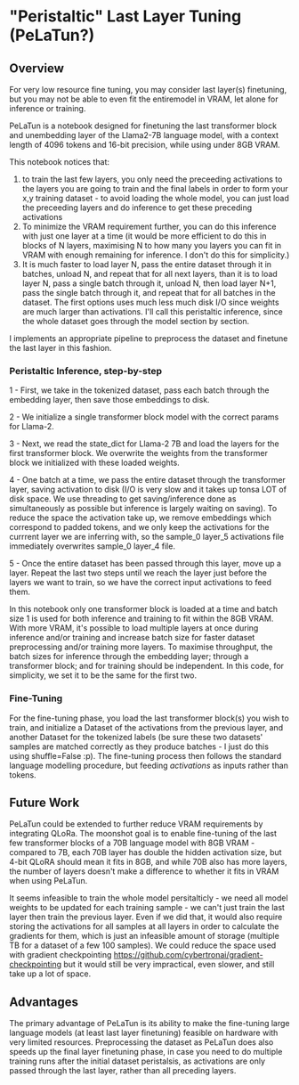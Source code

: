 # "Peristaltic" Last Layer Tuning (PeLaTun?)

## Overview

For very low resource fine tuning, you may consider last layer(s) finetuning, but you may not be able to even fit the entiremodel in VRAM, let alone for inference or training.

PeLaTun is a notebook designed for finetuning the last transformer block and unembedding layer of the Llama2-7B language model,
with a context length of 4096 tokens and 16-bit precision, while using under 8GB VRAM.


This notebook notices that:

1) to train the last few layers, you only need the preceeding activations to the layers you are going to train and the final labels in order to form your x,y training dataset - to avoid loading the whole model, you can just load the preceeding layers and do inference to get these preceding activations
2) To minimize the VRAM requirement further, you can do this inference with just one layer at a time (it would be more efficient to do this in blocks of N layers, maximising N to how many you layers you can fit in VRAM with enough remaining for inference. I don't do this for simplicity.)
3) It is much faster to load layer N, pass the entire dataset through it in batches, unload N, and repeat that for all next layers, than it is to load layer N, pass a single batch through it, unload N, then load layer N+1, pass the single batch through it, and repeat that for all batches in the dataset. The first options uses much less much disk I/O since weights are much larger than activations. I'll call this peristaltic inference, since the whole dataset goes through the model section by section.

I implements an appropriate pipeline to preprocess the dataset and finetune the last layer in this fashion.


### Peristaltic Inference, step-by-step

1 - First, we take in the tokenized dataset, pass each batch through the embedding layer, then save those embeddings to disk.

2 - We initialize a single transformer block model with the correct params for Llama-2.

3 - Next, we read the state_dict for Llama-2 7B and load the layers for the first transformer block. We overwrite the weights from the transformer block we initialized with these loaded weights.

4 - One batch at a time, we pass the entire dataset through the transformer layer, saving activation to disk (I/O is very slow and it takes up tonsa LOT of disk space. We use threading to get saving/inference done as simultaneously as possible but inference is largely waiting on saving). To reduce the space the activation take up, we remove embeddings which correspond to padded tokens, and we only keep the activations for the currrent layer we are inferring with, so the sample_0 layer_5 activations file immediately overwrites sample_0 layer_4 file.

5 - Once the entire dataset has been passed through this layer, move up a layer. Repeat the last two steps until we reach the layer just before the layers we want to train, so we have the correct input activations to feed them.

In this notebook only one transformer block is loaded at a time and batch size 1 is used for both inference and training to fit within the 8GB VRAM. 
With more VRAM, it's possible to load multiple layers at once during inference and/or training and increase batch size for faster dataset preprocessing and/or training more layers.
To maximise throughput, the batch sizes for inference through the embedding layer; through a transformer block; and for training should be independent. In this code, for simplicity, we set it to be the same for the first two.

### Fine-Tuning

For the fine-tuning phase, you load the last transformer block(s) you wish to train, and initialize a Dataset of the activations from the previous layer, and another Dataset for the tokenized labels (be sure these two datasets' samples are matched correctly as they produce batches - I just do this using shuffle=False :p). The fine-tuning process then follows the standard language modelling procedure, but feeding _activations_ as inputs rather than tokens.

## Future Work

PeLaTun could be extended to further reduce VRAM requirements by integrating QLoRa. The moonshot goal is to enable fine-tuning of the last few transformer blocks of a 70B language model with 8GB VRAM - compared to 7B, each 70B layer has double the hidden activation size, but 4-bit QLoRA should mean it fits in 8GB, and while 70B also has more layers, the number of layers doesn't make a difference to whether it fits in VRAM when using PeLaTun.

It seems infeasible to train the whole model persitalticly - we need all model weights to be updated for each training sample - we can't just train the last layer then train the previous layer. 
Even if we did that, it would also require storing the activations for all samples at all layers in order to calculate the gradients for them, which is just an infeasible amount of storage (multiple TB for a dataset of a few 100 samples).
We could reduce the space used with gradient checkpointing https://github.com/cybertronai/gradient-checkpointing but it would still be very impractical, even slower, and still take up a lot of space.

## Advantages

The primary advantage of PeLaTun is its ability to make the fine-tuning large language models (at least last layer finetuning) feasible on hardware with very limited resources. 
Preprocessing the dataset as PeLaTun does also speeds up the final layer finetuning phase, in case you need to do multiple training runs after the initial dataset peristalsis, as activations are only passed through the last layer, rather than all preceding layers.
